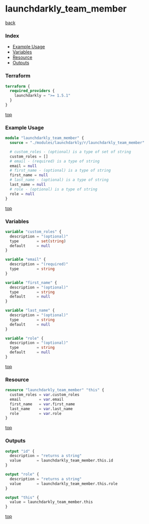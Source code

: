 # launchdarkly_team_member

[back](../launchdarkly.md)

### Index

- [Example Usage](#example-usage)
- [Variables](#variables)
- [Resource](#resource)
- [Outputs](#outputs)

### Terraform

```terraform
terraform {
  required_providers {
    launchdarkly = ">= 1.5.1"
  }
}
```

[top](#index)

### Example Usage

```terraform
module "launchdarkly_team_member" {
  source = "./modules/launchdarkly/r/launchdarkly_team_member"

  # custom_roles - (optional) is a type of set of string
  custom_roles = []
  # email - (required) is a type of string
  email = null
  # first_name - (optional) is a type of string
  first_name = null
  # last_name - (optional) is a type of string
  last_name = null
  # role - (optional) is a type of string
  role = null
}
```

[top](#index)

### Variables

```terraform
variable "custom_roles" {
  description = "(optional)"
  type        = set(string)
  default     = null
}

variable "email" {
  description = "(required)"
  type        = string
}

variable "first_name" {
  description = "(optional)"
  type        = string
  default     = null
}

variable "last_name" {
  description = "(optional)"
  type        = string
  default     = null
}

variable "role" {
  description = "(optional)"
  type        = string
  default     = null
}
```

[top](#index)

### Resource

```terraform
resource "launchdarkly_team_member" "this" {
  custom_roles = var.custom_roles
  email        = var.email
  first_name   = var.first_name
  last_name    = var.last_name
  role         = var.role
}
```

[top](#index)

### Outputs

```terraform
output "id" {
  description = "returns a string"
  value       = launchdarkly_team_member.this.id
}

output "role" {
  description = "returns a string"
  value       = launchdarkly_team_member.this.role
}

output "this" {
  value = launchdarkly_team_member.this
}
```

[top](#index)